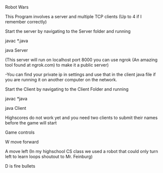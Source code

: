 Robot Wars

This Program involves a server and multiple TCP clients (Up to 4 if I remember correctly)

Start the server by navigating to the Server folder and running

javac *.java

java Server

(This server will run on localhost port 8000 you can use ngrok (An amazing tool found at ngrok.com) to make it a public server)

-You can find your private ip in settings and use that in the client java file if you are running it on another computer on the network.

Start the Client by navigating to the Client Folder and running

javac *java

java Client

Highscores do not work yet and you need two clients to submit their names before the game will start

Game controls

W move forward

A move left (In my highschool CS class we used a robot that could only turn left to learn loops shoutout to Mr. Feinburg)

D is fire bullets
